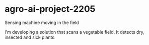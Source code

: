 # agro-ai-project-2205
Sensing machine moving in the field

I'm developing a solution that scans a vegetable field.
It detects dry, insected and sick plants.
